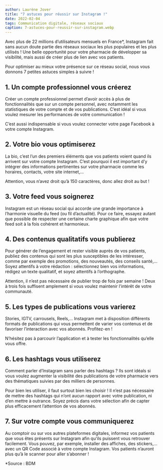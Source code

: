 ```yaml
---
author: Laurène Jover
title: "7 astuces pour réussir sur Instagram !"
date: 2022-02-04
tags: Communication digitale, réseaux sociaux
caption: 7-astuces-pour-reussir-sur-instagram.webp
---
```


Avec plus de 22 millions d’utilisateurs mensuels en France\*, Instagram fait sans aucun doute partie des réseaux sociaux les plus populaires et les plus utilisés ! Une belle opportunité pour votre pharmacie de développer sa visibilité, mais aussi de créer plus de lien avec vos patients.

Pour optimiser au mieux votre présence sur ce réseau social, nous vous donnons 7 petites astuces simples à suivre !

## 1. Un compte professionnel vous créerez

Créer un compte professionnel permet d’avoir accès à plus de fonctionnalités que sur un compte personnel, avec notamment les statistiques de votre compte et de vos publications. C’est idéal si vous voulez mesurer les performances de votre communication !

C’est aussi indispensable si vous voulez connecter votre page Facebook à votre compte Instagram.

## 2. Votre bio vous optimiserez

La bio, c’est l’un des premiers éléments que vos patients voient quand ils arrivent sur votre compte Instagram. C’est pourquoi il est important d’y intégrer des informations pertinentes sur votre pharmacie comme les horaires, contacts, votre site internet,…

Attention, vous n’avez droit qu’à 150 caractères, donc allez droit au but !

## 3. Votre feed vous soignerez

Instagram est un réseau social qui accorde une grande importance à l’harmonie visuelle du feed (ou fil d’actualité). Pour ce faire, essayez autant que possible de respecter une certaine charte graphique afin que votre feed soit à la fois cohérent et harmonieux.

## 4. Des contenus qualitatifs vous publierez

Pour générer de l’engagement et rester visible auprès de vos patients, publiez des contenus qui sont les plus susceptibles de les intéresser, comme par exemple des promotions, des nouveautés, des conseils santé,… Soyez attentifs à votre rédaction : sélectionnez bien vos informations, rédigez un texte qualitatif, et soyez attentifs à l’orthographe.

Attention, il n’est pas nécessaire de publier trop de fois par semaine ! Deux à trois fois suffisent amplement si vous voulez maintenir l’intérêt de votre communauté.

## 5. Les types de publications vous varierez

Stories, IGTV, carrousels, Reels,… Instagram met à disposition différents formats de publications qui vous permettent de varier vos contenus et de favoriser l’interaction avec vos abonnés. Profitez-en !

N’hésitez pas à parcourir l’application et à tester les fonctionnalités qu’elle vous offre.

## 6. Les hashtags vous utiliserez

Comment parler d’Instagram sans parler des hashtags ? Ils sont idéals si vous voulez augmenter la visibilité des publications de votre pharmacie vers des thématiques suivies par des milliers de personnes.

Pour bien les utiliser, il faut surtout bien les choisir ! Il n’est pas nécessaire de mettre des hashtags qui n’ont aucun rapport avec votre publication, ni d’en mettre à outrance. Soyez précis dans votre sélection afin de capter plus efficacement l’attention de vos abonnés.

## 7. Sur votre compte vous communiquerez

Au comptoir ou sur vos autres plateformes digitales, informez vos patients que vous êtes présents sur Instagram afin qu’ils puissent vous retrouver facilement. Vous pouvez, par exemple, installer des affiches, des stickers,… avec un QR Code associé à votre compte Instagram. Vos patients n’auront plus qu’à le scanner pour aller s’abonner !

\*Source : BDM
